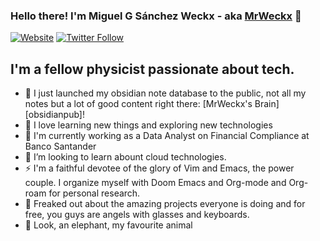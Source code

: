 ### Hello there! I'm Miguel G Sánchez Weckx - aka [MrWeckx](www.mrweckx.com) 👋

[![Website](https://i.pinimg.com/originals/d8/10/55/d81055d32cf810a6d527b5eb9ae20f08.png)](https://www.mrweckx.com)
[![Twitter Follow](https://img.shields.io/twitter/follow/codeSTACKr?color=1DA1F2&logo=twitter&style=for-the-badge)](https://twitter.com/intent/follow?original_referer=https%3A%2F%2Fgithub.com%2FcodeSTACKr&screen_name=codeSTACKr)

## I'm a fellow physicist passionate about tech.

- 🔭 I just launched my obsidian note database to the public, not all my notes but a lot of good content right there: [MrWeckx's Brain][obsidianpub]!
- 🌱 I love learning new things and exploring new technologies
- 👔 I'm currently working as a Data Analyst on Financial Compliance at Banco Santander
- 👯 I’m looking to learn abount cloud technologies.
- ⚡ I'm a faithful devotee of the glory of Vim and Emacs, the power couple. I organize myself with Doom Emacs and Org-mode and Org-roam for personal research. 
- 🤯 Freaked out about the amazing projects everyone is doing and for free, you guys are angels with glasses and keyboards.
- 🐘 Look, an elephant, my favourite animal
